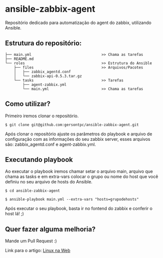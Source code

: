 # ansible-zabbix-agent
Repositório dedicado para automatização do agent do zabbix, utilizando Ansible.

## Estrutura do repositório:

```
├── main.yml                                >> Chama as tarefas
├── README.md
└── roles                                   >> Estrutura do Ansible
    ├── files                               >> Arquivos/Pacotes
    │   ├── zabbix_agentd.conf
    │   └── zabbix-api-0.5.3.tar.gz
    └── tasks                               >> Tarefas
        ├── agent-zabbix.yml
        └── main.yml                        >> Chama as tarefas
```

## Como utilizar?
Primeiro iremos clonar o repositório.

```
$ git clone git@github.com:gersontpc/ansible-zabbix-agent.git
```
Após clonar o repositório ajuste os parâmetros do playbook e arquivo de configuração com as informações do seu zabbix server, esses arquivos são: zabbix_agentd.conf e agent-zabbix.yml.

## Executando playbook

Ao executar o playbook iremos chamar setar o arquivo main, arquivo que chama as tasks e em extra-vars colocar o grupo ou nome do host que você definiu no seu arquivo de hosts do Ansible.

```
$ cd ansible-zabbix-agent

$ ansible-playbook main.yml --extra-vars "hosts=grupodehosts"
```

Após executar o seu playbook, basta ir no fontend do zabbix e conferir o host lá! ;)  

## Quer fazer alguma melhoria?
Mande um Pull Request :)  

Link para o artigo: [Linux na Web](https://www.linuxnaweb.com/instalacao-automatizada-agente-zabbix-com-ansible/)  
